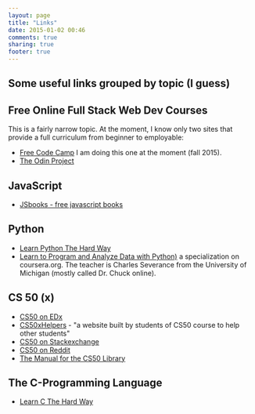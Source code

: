 ```yaml
---
layout: page
title: "Links"
date: 2015-01-02 00:46
comments: true
sharing: true
footer: true
---
```


## Some useful links grouped by topic (I guess)

## Free Online Full Stack Web Dev Courses

This is a fairly narrow topic. At the moment, I know only two sites that provide a full curriculum from beginner to employable:

- [Free Code Camp][fs0] I am doing this one at the moment (fall 2015).
- [The Odin Project][fs1]

## JavaScript

- [JSbooks - free javascript books][js00]

## Python

- [Learn Python The Hard Way][py01]
- [Learn to Program and Analyze Data with Python)][py02] a specialization on coursera.org. The teacher is Charles Severance from the University of Michigan (mostly called Dr. Chuck online).

## CS 50 (x)

- [CS50 on EDx][cs1]
- [CS50xHelpers][cs2] - "a website built by students of CS50 course to help other students"
- [CS50 on Stackexchange][cs3]
- [CS50 on Reddit][cs4]
- [The Manual for the CS50 Library][cs5]

## The C-Programming Language

- [Learn C The Hard Way][c1]

[js00]: http://jsbooks.revolunet.com/

[fs0]: http://freecodecamp.com/
[fs1]: http://theodinproject.com/
[cs1]: https://www.edx.org/course/introduction-computer-science-harvardx-cs50x
[cs2]: http://www.cs50xhelpers.org/
[cs3]: https://cs50.stackexchange.com/
[cs4]: https://www.reddit.com/r/cs50/
[cs5]: https://manual.cs50.net/library/

[c1]: http://c.learncodethehardway.org/book/index.html

[py01]: http://learnpythonthehardway.com/
[py02]: https://www.coursera.org/specializations/python
